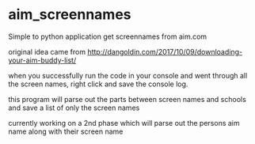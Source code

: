 # aim_screennames
Simple to python application get screennames from aim.com

original idea came from http://dangoldin.com/2017/10/09/downloading-your-aim-buddy-list/

when you successfully run the code in your console and went through all the screen names, right click and save the console log.

this program will parse out the parts between screen names and schools and save a list of only the screen names

currently working on a 2nd phase which will parse out the persons aim name along with their screen name
